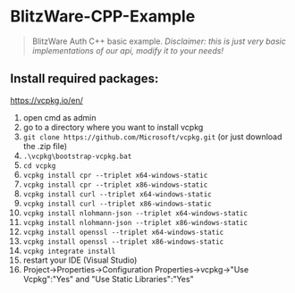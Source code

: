 # BlitzWare-CPP-Example
> BlitzWare Auth C++ basic example.
> *Disclaimer: this is just very basic implementations of our api, modify it to your needs!*

## Install required packages:
https://vcpkg.io/en/
1.  open cmd as admin
2.  go to a directory where you want to install vcpkg
3.  `git clone https://github.com/Microsoft/vcpkg.git` (or just download the .zip file)
4.  `.\vcpkg\bootstrap-vcpkg.bat`
5.  `cd vcpkg`
6.  `vcpkg install cpr --triplet x64-windows-static`
7.  `vcpkg install cpr --triplet x86-windows-static`
8.  `vcpkg install curl --triplet x64-windows-static`
9.  `vcpkg install curl --triplet x86-windows-static`
10. `vcpkg install nlohmann-json --triplet x64-windows-static`
11. `vcpkg install nlohmann-json --triplet x86-windows-static`
12. `vcpkg install openssl --triplet x64-windows-static`
13. `vcpkg install openssl --triplet x86-windows-static`
14. `vcpkg integrate install`
15. restart your IDE (Visual Studio)
16. Project->Properties->Configuration Properties->vcpkg->"Use Vcpkg":"Yes" and "Use Static Libraries":"Yes"


